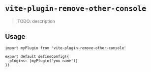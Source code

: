 # `vite-plugin-remove-other-console`

> TODO: description

## Usage

```
import myPlugin from 'vite-plugin-remove-other-console'

export default defineConfig({
  plugins: [myPlugin('you name')]
})

```
